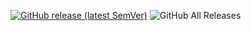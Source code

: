 [![GitHub release (latest SemVer)](https://img.shields.io/github/v/release/1C0D/Obsidian-Advanced-Comments?style=for-the-badge&sort=semver)](https://github.com/1C0D/Obsidian-Advanced-Comments/releases/latest)
![GitHub All Releases](https://img.shields.io/github/downloads/1C0D/Obsidian-Advanced-Comments/total?style=for-the-badge)
